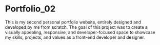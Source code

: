 # Portfolio_02
This is my second personal portfolio website, entirely designed and developed by me from scratch. The goal of this project was to create a visually appealing, responsive, and developer-focused space to showcase my skills, projects, and values as a front-end developer and designer.
